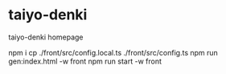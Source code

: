 # taiyo-denki

taiyo-denki homepage

npm i
cp ./front/src/config.local.ts ./front/src/config.ts
npm run gen:index.html -w front
npm run start -w front
